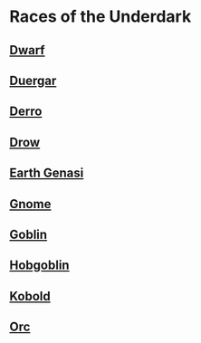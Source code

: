 # Races of the Underdark

## [Dwarf](Dwarves.md)

## [Duergar](Dwarves.md#dark-dwarves-duergar-underdark-dwarf)

## [Derro](Dwarves.md#derro-the-lost-clans)

## [Drow](Elves.md#dark-elf-drow)

## [Earth Genasi](Genasi.md#earth)

## [Gnome](Gnomes.md)

## [Goblin](Goblin.md)

## [Hobgoblin](Hobgoblin.md)

## [Kobold](Kobold.md)

## [Orc](Orc.md)

